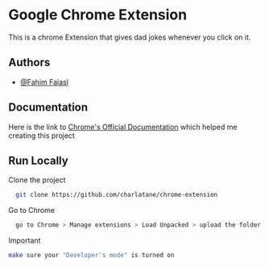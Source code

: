 # Google Chrome Extension

This is a chrome Extension that gives dad jokes whenever you click on it.



## Authors

- [@Fahim Faiasl](https://www.github.com/charlatane)


## Documentation

Here is the link to [Chrome's Official Documentation](https://developer.chrome.com/docs/extensions/mv3/getstarted/)
which helped me creating this project

## Run Locally

Clone the project

```bash
  git clone https://github.com/charlatane/chrome-extension
```

Go to Chrome

```bash
  go to Chrome > Manage extensions > Load Unpacked > upload the folder
```

Important

```bash
make sure your "Developer's mode" is turned on
```
